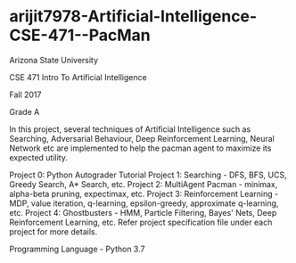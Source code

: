 # arijit7978-Artificial-Intelligence-CSE-471--PacMan

Arizona State University

CSE 471 Intro To Artificial Intelligence

Fall 2017

Grade A

In this project, several techniques of Artificial Intelligence such as Searching, Adversarial Behaviour, Deep Reinforcement Learning, Neural Network etc are implemented to help the pacman agent to maximize its expected utility.

Project 0: Python Autograder Tutorial
Project 1: Searching - DFS, BFS, UCS, Greedy Search, A* Search, etc.
Project 2: MultiAgent Pacman - minimax, alpha-beta pruning, expectimax, etc.
Project 3: Reinforcement Learning - MDP, value iteration, q-learning, epsilon-greedy, approximate q-learning, etc.
Project 4: Ghostbusters - HMM, Particle Filtering, Bayes' Nets, Deep Reinforcement Learning, etc.
Refer project specification file under each project for more details.

Programming Language - Python 3.7
